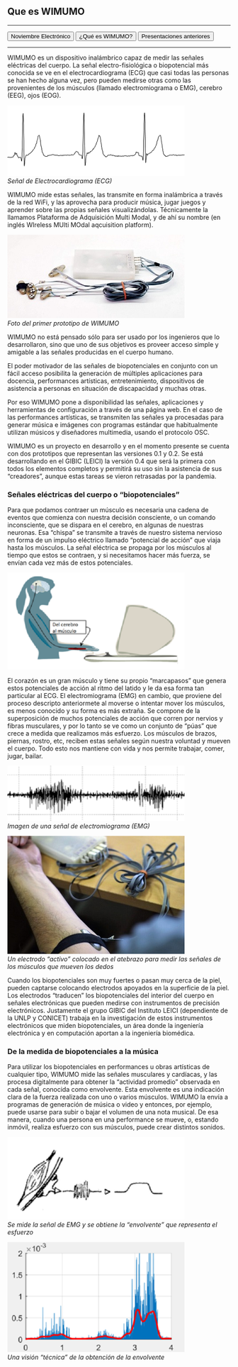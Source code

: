 ## Que es WIMUMO

---

<button onclick="window.location.href='https://gibic-leici.github.io/wimumo/';">
Noviembre Electrónico
</button>
<button onclick="window.location.href='https://gibic-leici.github.io/wimumo/quees';">
¿Qué es WIMUMO?
</button>
<button onclick="window.location.href='https://gibic-leici.github.io/wimumo/presentaciones';">
Presentaciones anteriores
</button>

---

WIMUMO es un dispositivo inalámbrico capaz de medir las señales eléctricas del cuerpo. La señal electro-fisiológica o biopotencial  más conocida se ve en el electrocardiograma (ECG) que casi todas las personas se han hecho alguna vez, pero pueden medirse otras como las provenientes de los músculos (llamado electromiograma o EMG), cerebro (EEG), ojos (EOG).

![Image of ECG signal](images/ecg-1.png)\
*Señal de Electrocardiograma (ECG)*

WIMUMO  mide estas señales, las transmite en forma inalámbrica a través de la red WiFi, y las aprovecha para producir música, jugar juegos y aprender sobre las propias señales visualizándolas. Técnicamente la llamamos Plataforma de Adquisición Multi Modal, y de ahí su nombre (en inglés WIreless MUlti MOdal aqcuisition platform).

![WIMUMO](images/ALV0753-01-01-1024x483.jpg)\
*Foto del primer prototipo de WIMUMO*

WIMUMO no está pensado sólo para ser usado por los ingenieros que lo desarrollaron, sino que uno de sus objetivos es proveer acceso simple y amigable a las señales producidas en el cuerpo humano.

El poder motivador de las señales de biopotenciales en conjunto con un fácil acceso posibilita la generación de múltiples aplicaciones para docencia, performances artísticas, entretenimiento, dispositivos de asistencia a personas en situación de discapacidad y muchas otras.

Por eso WIMUMO pone a disponibilidad las señales, aplicaciones y herramientas de configuración a través de una página web. En el caso de las performances artísticas, se transmiten las señales ya procesadas para generar música e imágenes con programas estándar que habitualmente utilizan músicos y diseñadores multimedia, usando el protocolo OSC.

WIMUMO es un proyecto en desarrollo y en el momento presente se cuenta con dos prototipos que representan las versiones 0.1 y 0.2. Se está desarrollando en el GIBIC (LEICI) la versión 0.4 que será la primera con todos los elementos completos y permitirá su uso sin la asistencia de sus “creadores”, aunque estas tareas se vieron retrasadas por la pandemia.

### Señales eléctricas del cuerpo o “biopotenciales”

Para que podamos contraer un músculo es necesaria una cadena de eventos que comienza con nuestra decisión consciente, o un comando inconsciente, que se dispara en el cerebro, en algunas de nuestras neuronas. Esa “chispa” se transmite a través de nuestro sistema nervioso en forma de un impulso eléctrico llamado “potencial de acción” que viaja hasta los músculos. La señal eléctrica se propaga por los músculos al tiempo que estos se contraen, y si necesitamos hacer más fuerza, se envían cada vez más de estos potenciales.

![Diagrama esquemático de una interfaz cerebro-computadora](images/nervios-300x164.png)

El corazón es un gran músculo y tiene su propio “marcapasos” que genera estos potenciales de acción al ritmo del latido y le da esa forma tan particular al ECG. El electromiograma (EMG) en cambio, que proviene del proceso descripto anteriormete al moverse o intentar mover los músculos, es menos conocido y su forma es más extraña. Se compone de la superposición de muchos potenciales de acción que corren por nervios y fibras musculares, y por lo tanto se ve como un conjunto de “púas” que crece a medida que realizamos más esfuerzo. Los músculos de brazos, piernas, rostro, etc, reciben estas señales según nuestra voluntad y mueven el cuerpo. Todo esto nos mantiene con vida y nos permite trabajar, comer, jugar, bailar.

![Image of EMG signal](images/emg-300x93.png)\
*Imagen de una señal de electromiograma (EMG)*

![Foto de WIMUMO en el brazo](images/medidaBrazoEquipo-768x512.jpg)\
*Un electrodo “activo” colocado en el atebrazo para medir las señales de los músculos que mueven los dedos*

Cuando los biopotenciales son muy fuertes o pasan muy cerca de la piel, pueden captarse colocando electrodos apoyados en la superficie de la piel. Los electrodos “traducen” los biopotenciales del interior del cuerpo en señales electrónicas que pueden medirse con instrumentos de precisión electrónicos. Justamente el grupo GIBIC del Instituto LEICI (dependiente de la UNLP y CONICET) trabaja en la investigación de estos instrumentos electrónicos que miden biopotenciales, un área donde la ingeniería electrónica y en computación aportan a la ingeniería biomédica.

### De la medida de biopotenciales a la música

Para utilizar los biopotenciales en performances u obras artísticas de cualquier tipo, WIMUMO mide las señales musculares y cardíacas, y las procesa digitalmente para obtener la “actividad promedio” observada en cada señal, conocida como envolvente. Esta envolvente es una indicación clara de la fuerza realizada con uno o varios músculos. WIMUMO la envía a programas de generación de música o video y entonces, por ejemplo, puede usarse para subir o bajar el volumen de una nota musical. De esa manera, cuando una persona en una performance se mueve, o, estando inmóvil, realiza esfuerzo con sus músculos, puede crear distintos sonidos.

![Foto de WIMUMO en el brazo](images/envolv1-300x140.png)\
*Se mide la señal de EMG y se obtiene la “envolvente” que representa el esfuerzo*

![Foto de WIMUMO en el brazo](images/envolv2-300x186.png)\
*Una visión “técnica” de la obtención de la envolvente*